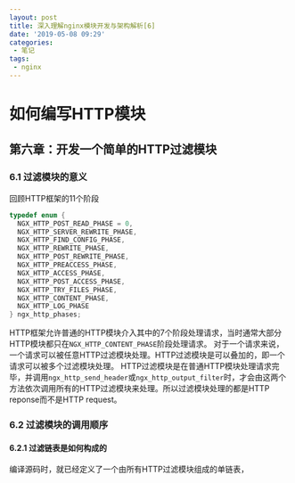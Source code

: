```yaml
---
layout: post
title: 深入理解nginx模块开发与架构解析[6]
date: '2019-05-08 09:29'
categories: 
 - 笔记
tags:
 - nginx
---
```


# 如何编写HTTP模块

## 第六章：开发一个简单的HTTP过滤模块

### 6.1 过滤模块的意义

回顾HTTP框架的11个阶段

```c
typedef enum {
  NGX_HTTP_POST_READ_PHASE = 0,
  NGX_HTTP_SERVER_REWRITE_PHASE,
  NGX_HTTP_FIND_CONFIG_PHASE,
  NGX_HTTP_REWRITE_PHASE,
  NGX_HTTP_POST_REWRITE_PHASE,
  NGX_HTTP_PREACCESS_PHASE,
  NGX_HTTP_ACCESS_PHASE,
  NGX_HTTP_POST_ACCESS_PHASE,
  NGX_HTTP_TRY_FILES_PHASE,
  NGX_HTTP_CONTENT_PHASE,
  NGX_HTTP_LOG_PHASE
} ngx_http_phases;
```

HTTP框架允许普通的HTTP模块介入其中的7个阶段处理请求，当时通常大部分HTTP模块都只在`NGX_HTTP_CONTENT_PHASE`阶段处理请求。
对于一个请求来说，一个请求可以被任意HTTP过滤模块处理。HTTP过滤模块是可以叠加的，即一个请求可以被多个过滤模块处理。
HTTP过滤模块是在普通HTTP模块处理请求完毕，并调用`ngx_http_send_header`或`ngx_http_output_filter`时，才会由这两个方法依次调用所有的HTTP过滤模块来处理。所以过滤模块处理的都是HTTP reponse而不是HTTP request。

### 6.2 过滤模块的调用顺序

#### 6.2.1 过滤链表是如何构成的

编译源码时，就已经定义了一个由所有HTTP过滤模块组成的单链表，